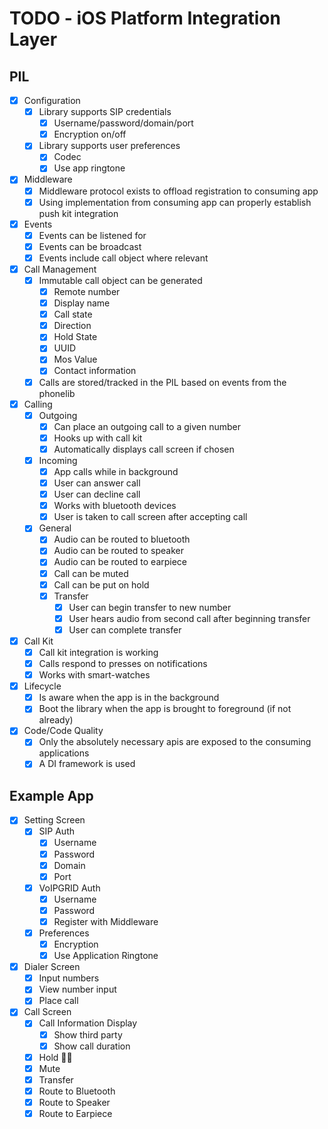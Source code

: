 # TODO - iOS Platform Integration Layer

## PIL
- [x] Configuration
  - [x] Library supports SIP credentials
    - [x] Username/password/domain/port
    - [x] Encryption on/off
  - [x] Library supports user preferences
    - [x] Codec
    - [x] Use app ringtone
- [x] Middleware
  - [x] Middleware protocol exists to offload registration to consuming app
  - [x] Using implementation from consuming app can properly establish push kit integration
- [x] Events
  - [x] Events can be listened for
  - [x] Events can be broadcast
  - [x] Events include call object where relevant
- [x] Call Management
  - [x] Immutable call object can be generated
    - [x] Remote number
    - [x] Display name
    - [x] Call state
    - [x] Direction
    - [x] Hold State 
    - [x] UUID
    - [x] Mos Value
    - [x] Contact information
  - [x] Calls are stored/tracked in the PIL based on events from the phonelib
- [x] Calling
  - [x] Outgoing
    - [x] Can place an outgoing call to a given number
    - [x] Hooks up with call kit
    - [x] Automatically displays call screen if chosen
  - [x] Incoming
    - [x] App calls while in background
    - [x] User can answer call
    - [x] User can decline call
    - [x] Works with bluetooth devices
    - [x] User is taken to call screen after accepting call
  - [x] General
    - [x] Audio can be routed to bluetooth
    - [x] Audio can be routed to speaker
    - [x] Audio can be routed to earpiece
    - [x] Call can be muted
    - [x] Call can be put on hold
    - [x] Transfer
      - [x] User can begin transfer to new number
      - [x] User hears audio from second call after beginning transfer
      - [x] User can complete transfer
- [x] Call Kit
  - [x] Call kit integration is working
  - [x] Calls respond to presses on notifications
  - [x] Works with smart-watches
- [x] Lifecycle
  - [x] Is aware when the app is in the background
  - [x] Boot the library when the app is brought to foreground (if not already)
- [x] Code/Code Quality
  - [x] Only the absolutely necessary apis are exposed to the consuming applications
  - [x] A DI framework is used
  
## Example App
- [x] Setting Screen
  - [x] SIP Auth
    - [x] Username
    - [x] Password
    - [x] Domain
    - [x] Port
  - [x] VoIPGRID Auth
      - [x] Username
      - [x] Password
      - [x] Register with Middleware
  - [x] Preferences
      - [x] Encryption
      - [x] Use Application Ringtone 
- [x] Dialer Screen
  - [x] Input numbers
  - [x] View number input
  - [x] Place call
- [x] Call Screen
    - [x] Call Information Display
      - [x] Show third party
      - [x] Show call duration  
    - [x] Hold 💎👐
    - [x] Mute
    - [x] Transfer
    - [x] Route to Bluetooth
    - [x] Route to Speaker
    - [x] Route to Earpiece

